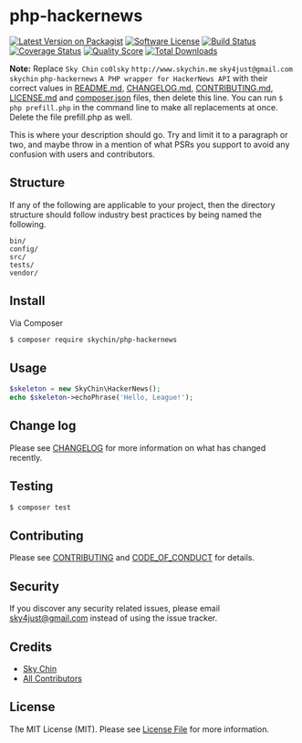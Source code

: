 # php-hackernews

[![Latest Version on Packagist][ico-version]][link-packagist]
[![Software License][ico-license]](LICENSE.md)
[![Build Status][ico-travis]][link-travis]
[![Coverage Status][ico-scrutinizer]][link-scrutinizer]
[![Quality Score][ico-code-quality]][link-code-quality]
[![Total Downloads][ico-downloads]][link-downloads]

**Note:** Replace ```Sky Chin``` ```co0lsky``` ```http://www.skychin.me``` ```sky4just@gmail.com``` ```skychin``` ```php-hackernews``` ```A PHP wrapper for HackerNews API``` with their correct values in [README.md](README.md), [CHANGELOG.md](CHANGELOG.md), [CONTRIBUTING.md](CONTRIBUTING.md), [LICENSE.md](LICENSE.md) and [composer.json](composer.json) files, then delete this line. You can run `$ php prefill.php` in the command line to make all replacements at once. Delete the file prefill.php as well.

This is where your description should go. Try and limit it to a paragraph or two, and maybe throw in a mention of what
PSRs you support to avoid any confusion with users and contributors.

## Structure

If any of the following are applicable to your project, then the directory structure should follow industry best practices by being named the following.

```
bin/        
config/
src/
tests/
vendor/
```


## Install

Via Composer

``` bash
$ composer require skychin/php-hackernews
```

## Usage

``` php
$skeleton = new SkyChin\HackerNews();
echo $skeleton->echoPhrase('Hello, League!');
```

## Change log

Please see [CHANGELOG](CHANGELOG.md) for more information on what has changed recently.

## Testing

``` bash
$ composer test
```

## Contributing

Please see [CONTRIBUTING](CONTRIBUTING.md) and [CODE_OF_CONDUCT](CODE_OF_CONDUCT.md) for details.

## Security

If you discover any security related issues, please email sky4just@gmail.com instead of using the issue tracker.

## Credits

- [Sky Chin][link-author]
- [All Contributors][link-contributors]

## License

The MIT License (MIT). Please see [License File](LICENSE.md) for more information.

[ico-version]: https://img.shields.io/packagist/v/skychin/php-hackernews.svg?style=flat-square
[ico-license]: https://img.shields.io/badge/license-MIT-brightgreen.svg?style=flat-square
[ico-travis]: https://img.shields.io/travis/skychin/php-hackernews/master.svg?style=flat-square
[ico-scrutinizer]: https://img.shields.io/scrutinizer/coverage/g/skychin/php-hackernews.svg?style=flat-square
[ico-code-quality]: https://img.shields.io/scrutinizer/g/skychin/php-hackernews.svg?style=flat-square
[ico-downloads]: https://img.shields.io/packagist/dt/skychin/php-hackernews.svg?style=flat-square

[link-packagist]: https://packagist.org/packages/skychin/php-hackernews
[link-travis]: https://travis-ci.org/skychin/php-hackernews
[link-scrutinizer]: https://scrutinizer-ci.com/g/skychin/php-hackernews/code-structure
[link-code-quality]: https://scrutinizer-ci.com/g/skychin/php-hackernews
[link-downloads]: https://packagist.org/packages/skychin/php-hackernews
[link-author]: https://github.com/co0lsky
[link-contributors]: ../../contributors
